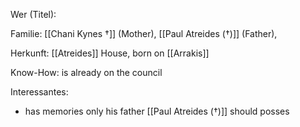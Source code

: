 Wer (Titel):

Familie: [[Chani Kynes †]] (Mother), [[Paul Atreides (†)]] (Father), 

Herkunft:  [[Atreides]] House, born on [[Arrakis]]

Know-How: is already on the council

Interessantes:
- has memories only his father [[Paul Atreides (†)]] should posses  
